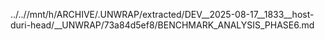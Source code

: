 ../..//mnt/h/ARCHIVE/.UNWRAP/extracted/DEV__2025-08-17__1833__host-duri-head/__UNWRAP/73a84d5ef8/BENCHMARK_ANALYSIS_PHASE6.md